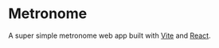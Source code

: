 # Metronome

A super simple metronome web app built with [Vite](https://vitejs.dev) and [React](https://react.dev/).
